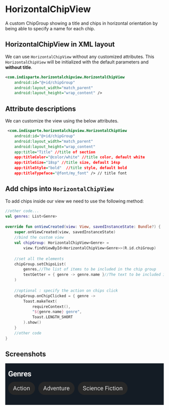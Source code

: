 # HorizontalChipView

A custom ChipGroup showing a title and chips in horizontal orientation by being able to specify a
name for each chip.

## HorizontalChipView in XML layout

We can use `HorizontalChipView` without any customized attributes. This `HorizontalChipView` will be
initialized with the default parameters and **without title**.

```xml
<com.indisparte.horizontalchipview.HorizontalChipView 
    android:id="@+id/chipGroup"
    android:layout_width="match_parent" 
    android:layout_height="wrap_content" />
```   

## Attribute descriptions

We can customize the view using the below attributes.

```xml
 <com.indisparte.horizontalchipview.HorizontalChipView
    android:id="@+id/chipGroup"
    android:layout_width="match_parent"
    android:layout_height="wrap_content"
    app:title="Title" //title of section
    app:titleColor="@color/white" //title color, default white
    app:titleSize="18sp" //title size, default 14sp
    app:titleStyle="bold"  //title style, default bold
    app:titleTypeface="@font/my_font" /> // title font
```   

## Add chips into `HorizontalChipView`

To add chips inside our view we need to use the following method:

```kotlin
//other code...
val genres: List<Genre>

override fun onViewCreated(view: View, savedInstanceState: Bundle?) {
    super.onViewCreated(view, savedInstanceState)
    //bind the custom view
    val chipGroup: HorizontalChipView<Genre> =
        view.findViewById<HorizontalChipView<Genre>>(R.id.chiGroup)

    //set all the elements
    chipGroup.setChipsList(
        genres,//The list of items to be included in the chip group
        textGetter = { genre -> genre.name }//The text to be included in the chip
    )
    
    //optional : specify the action on chips click
    chipGroup.onChipClicked = { genre ->
        Toast.makeText(
            requireContext(),
            "${genre.name} genre",
            Toast.LENGTH_SHORT
        ).show()
    }
    //other code
}
```

## Screenshots

![screenshot](screenshot/image.png)

